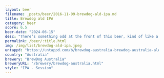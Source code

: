 ```yaml
---
layout: beer
filename: _posts/beer/2016-11-09-brewdog-ald-ipa.md
title: Brewdog ald IPA
category: beer
score: 6.5
beer-date: "2024-06-15"
desc: "There’s something odd at the front of this beer, kind of like a malty lager mixed with a mild IPA"
permalink: /beer/:title.html
img: /img/list/brewdog-ald-ipa.jpeg
untappd: "https://untappd.com/b/brewdog-australia-brewdog-australia-ald-ipa/5651288"
country: "Australia"
brewery: "BrewDog Australia"
breweryURL: "/brewery/brewdog-australia.html"
style: "IPA - Session"
---
```

